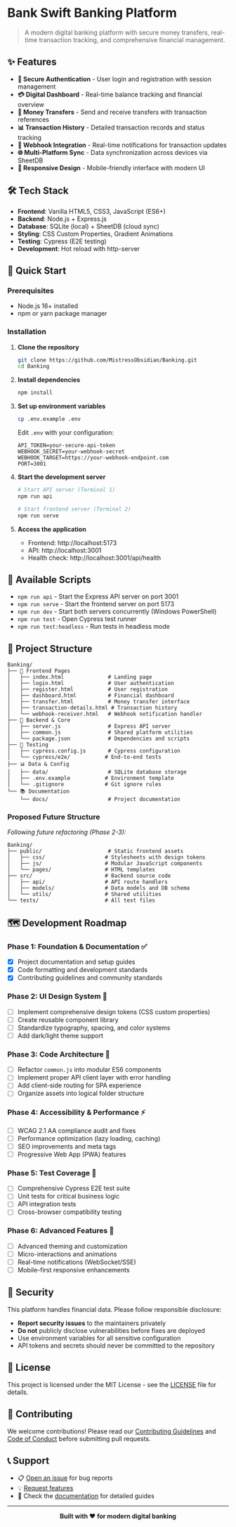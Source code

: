# Bank Swift Banking Platform

> A modern digital banking platform with secure money transfers, real-time transaction tracking, and comprehensive financial management.

## ✨ Features

- **🔐 Secure Authentication** - User login and registration with session management
- **💳 Digital Dashboard** - Real-time balance tracking and financial overview
- **💸 Money Transfers** - Send and receive transfers with transaction references
- **📊 Transaction History** - Detailed transaction records and status tracking
- **🔔 Webhook Integration** - Real-time notifications for transaction updates
- **🌐 Multi-Platform Sync** - Data synchronization across devices via SheetDB
- **📱 Responsive Design** - Mobile-friendly interface with modern UI

## 🛠️ Tech Stack

- **Frontend**: Vanilla HTML5, CSS3, JavaScript (ES6+)
- **Backend**: Node.js + Express.js
- **Database**: SQLite (local) + SheetDB (cloud sync)
- **Styling**: CSS Custom Properties, Gradient Animations
- **Testing**: Cypress (E2E testing)
- **Development**: Hot reload with http-server

## 🚀 Quick Start

### Prerequisites

- Node.js 16+ installed
- npm or yarn package manager

### Installation

1. **Clone the repository**
   ```bash
   git clone https://github.com/MistressObsidian/Banking.git
   cd Banking
   ```

2. **Install dependencies**
   ```bash
   npm install
   ```

3. **Set up environment variables**
   ```bash
   cp .env.example .env
   ```
   Edit `.env` with your configuration:
   ```env
   API_TOKEN=your-secure-api-token
   WEBHOOK_SECRET=your-webhook-secret
   WEBHOOK_TARGET=https://your-webhook-endpoint.com
   PORT=3001
   ```

4. **Start the development server**
   ```bash
   # Start API server (Terminal 1)
   npm run api
   
   # Start frontend server (Terminal 2) 
   npm run serve
   ```

5. **Access the application**
   - Frontend: http://localhost:5173
   - API: http://localhost:3001
   - Health check: http://localhost:3001/api/health

## 📜 Available Scripts

- `npm run api` - Start the Express API server on port 3001
- `npm run serve` - Start the frontend server on port 5173  
- `npm run dev` - Start both servers concurrently (Windows PowerShell)
- `npm run test` - Open Cypress test runner
- `npm run test:headless` - Run tests in headless mode

## 📁 Project Structure

```
Banking/
├── 📄 Frontend Pages
│   ├── index.html              # Landing page
│   ├── login.html              # User authentication
│   ├── register.html           # User registration
│   ├── dashboard.html          # Financial dashboard
│   ├── transfer.html           # Money transfer interface
│   ├── transaction-details.html # Transaction history
│   └── webhook-receiver.html   # Webhook notification handler
├── 🚀 Backend & Core
│   ├── server.js               # Express API server
│   ├── common.js               # Shared platform utilities
│   └── package.json            # Dependencies and scripts
├── 🧪 Testing
│   ├── cypress.config.js       # Cypress configuration
│   └── cypress/e2e/           # End-to-end tests
├── 📊 Data & Config
│   ├── data/                   # SQLite database storage
│   ├── .env.example           # Environment template
│   └── .gitignore             # Git ignore rules
└── 📚 Documentation
    └── docs/                   # Project documentation
```

### Proposed Future Structure
*Following future refactoring (Phase 2-3):*

```
Banking/
├── public/                     # Static frontend assets
│   ├── css/                   # Stylesheets with design tokens
│   ├── js/                    # Modular JavaScript components  
│   └── pages/                 # HTML templates
├── src/                       # Backend source code
│   ├── api/                   # API route handlers
│   ├── models/                # Data models and DB schema
│   └── utils/                 # Shared utilities
└── tests/                     # All test files
```

## 🗺️ Development Roadmap

### Phase 1: Foundation & Documentation ✅
- [x] Project documentation and setup guides
- [x] Code formatting and development standards
- [x] Contributing guidelines and community standards

### Phase 2: UI Design System 🚧
- [ ] Implement comprehensive design tokens (CSS custom properties)
- [ ] Create reusable component library
- [ ] Standardize typography, spacing, and color systems
- [ ] Add dark/light theme support

### Phase 3: Code Architecture 🔄
- [ ] Refactor `common.js` into modular ES6 components
- [ ] Implement proper API client layer with error handling
- [ ] Add client-side routing for SPA experience
- [ ] Organize assets into logical folder structure

### Phase 4: Accessibility & Performance ⚡
- [ ] WCAG 2.1 AA compliance audit and fixes
- [ ] Performance optimization (lazy loading, caching)
- [ ] SEO improvements and meta tags
- [ ] Progressive Web App (PWA) features

### Phase 5: Test Coverage 🧪
- [ ] Comprehensive Cypress E2E test suite
- [ ] Unit tests for critical business logic
- [ ] API integration tests
- [ ] Cross-browser compatibility testing

### Phase 6: Advanced Features 🚀
- [ ] Advanced theming and customization
- [ ] Micro-interactions and animations
- [ ] Real-time notifications (WebSocket/SSE)
- [ ] Mobile-first responsive enhancements

## 🔐 Security

This platform handles financial data. Please follow responsible disclosure:

- **Report security issues** to the maintainers privately
- **Do not** publicly disclose vulnerabilities before fixes are deployed
- Use environment variables for all sensitive configuration
- API tokens and secrets should never be committed to the repository

## 📄 License

This project is licensed under the MIT License - see the [LICENSE](LICENSE) file for details.

## 🤝 Contributing

We welcome contributions! Please read our [Contributing Guidelines](CONTRIBUTING.md) and [Code of Conduct](CODE_OF_CONDUCT.md) before submitting pull requests.

## 📞 Support

- 📋 [Open an issue](https://github.com/MistressObsidian/Banking/issues) for bug reports
- 💡 [Request features](https://github.com/MistressObsidian/Banking/issues/new?template=feature_request.md)
- 📖 Check the [documentation](docs/) for detailed guides

---

<p align="center">
  <strong>Built with ❤️ for modern digital banking</strong>
</p>